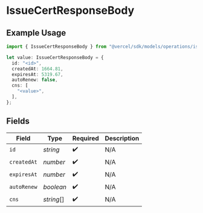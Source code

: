 # IssueCertResponseBody

## Example Usage

```typescript
import { IssueCertResponseBody } from "@vercel/sdk/models/operations/issuecert.js";

let value: IssueCertResponseBody = {
  id: "<id>",
  createdAt: 1664.81,
  expiresAt: 5319.67,
  autoRenew: false,
  cns: [
    "<value>",
  ],
};
```

## Fields

| Field              | Type               | Required           | Description        |
| ------------------ | ------------------ | ------------------ | ------------------ |
| `id`               | *string*           | :heavy_check_mark: | N/A                |
| `createdAt`        | *number*           | :heavy_check_mark: | N/A                |
| `expiresAt`        | *number*           | :heavy_check_mark: | N/A                |
| `autoRenew`        | *boolean*          | :heavy_check_mark: | N/A                |
| `cns`              | *string*[]         | :heavy_check_mark: | N/A                |